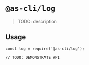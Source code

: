 # `@as-cli/log`

> TODO: description

## Usage

```
const log = require('@as-cli/log');

// TODO: DEMONSTRATE API
```
